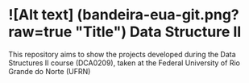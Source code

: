 # ![Alt text] (bandeira-eua-git.png?raw=true "Title") Data Structure II
This repository aims to show the projects developed during the Data Structures II course (DCA0209), taken at the Federal University of Rio Grande do Norte (UFRN)
